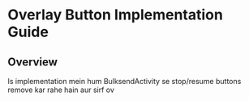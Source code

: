 # Overlay Button Implementation Guide

## Overview
Is implementation mein hum BulksendActivity se stop/resume buttons remove kar rahe hain aur sirf ov